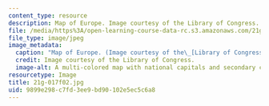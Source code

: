 ```yaml
---
content_type: resource
description: Map of Europe. Image courtesy of the Library of Congress.
file: /media/https%3A/open-learning-course-data-rc.s3.amazonaws.com/21g-017-germany-and-its-european-context-fall-2002/9899e298c7fd3ee9bd90102e5ec5c6a8_21g-017f02.jpg
file_type: image/jpeg
image_metadata:
  caption: "Map of Europe. (Image courtesy of the\_[Library of Congress](http://www.loc.gov).)"
  credit: Image courtesy of the Library of Congress.
  image-alt: A multi-colored map with national capitals and secondary cities marked.
resourcetype: Image
title: 21g-017f02.jpg
uid: 9899e298-c7fd-3ee9-bd90-102e5ec5c6a8
---
```

